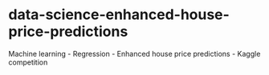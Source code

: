 # data-science-enhanced-house-price-predictions
Machine learning - Regression - Enhanced house price predictions - Kaggle competition 

